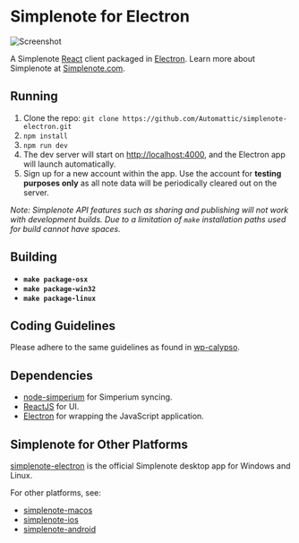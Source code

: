 # Simplenote for Electron

![Screenshot](https://en-blog.files.wordpress.com/2018/09/screenshot-1.png)

A Simplenote [React](https://reactjs.org/) client packaged in [Electron](https://electronjs.org/). Learn more about Simplenote at [Simplenote.com](https://simplenote.com).

## Running

1. Clone the repo: `git clone https://github.com/Automattic/simplenote-electron.git`
2. `npm install`
3. `npm run dev`
4. The dev server will start on [http://localhost:4000](http://localhost:4000), and the Electron app will launch automatically.
5. Sign up for a new account within the app. Use the account for **testing purposes only** as all note data will be periodically cleared out on the server.

_Note: Simplenote API features such as sharing and publishing will not work with development builds. Due to a limitation of `make` installation paths used for build cannot have spaces._

## Building

- **`make package-osx`**
- **`make package-win32`**
- **`make package-linux`**

## Coding Guidelines

Please adhere to the same guidelines as found in [wp-calypso](https://github.com/Automattic/wp-calypso/blob/master/docs/coding-guidelines.md).

## Dependencies

- [node-simperium](https://github.com/Simperium/node-simperium) for Simperium syncing.
- [ReactJS](https://reactjs.org/) for UI.
- [Electron](https://electronjs.org/) for wrapping the JavaScript application.

## Simplenote for Other Platforms
[simplenote-electron](https://github.com/Automattic/simplenote-electron) is the official Simplenote desktop app for Windows and Linux.

For other platforms, see:

- [simplenote-macos](https://github.com/Automattic/simplenote-macos)
- [simplenote-ios](https://github.com/Automattic/simplenote-ios)
- [simplenote-android](https://github.com/Automattic/simplenote-android)
